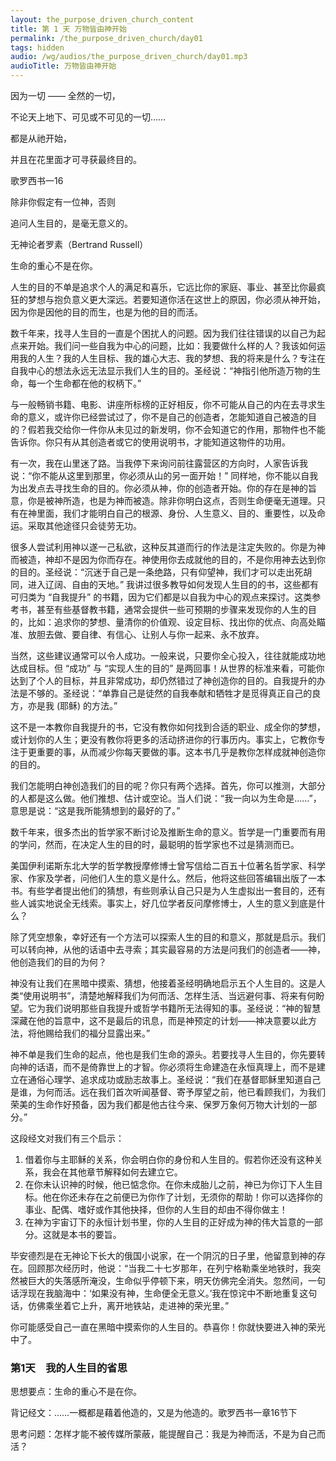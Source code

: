 ```yaml
---
layout: the_purpose_driven_church_content
title: 第 1 天 万物皆由神开始
permalink: /the_purpose_driven_church/day01
tags: hidden
audio: /wg/audios/the_purpose_driven_church/day01.mp3
audioTitle: 万物皆由神开始
---
```


<div class="center fs-18 script">
  <p>因为一切 —— 全然的一切，</P>
  <p>不论天上地下、可见或不可见的一切……</p>
  <p>都是从祂开始，</p>
  <p>并且在花里面才可寻获最终目的。</p>
  <p class="sp-verse">歌罗西书一16</p>
</div>

<div class="center fs-18">
  <p>除非你假定有一位神，否则</P>
  <p>追问人生目的，是毫无意义的。</P>
  <p class="sp-verse">无神论者罗素（Bertrand Russell）</p>
</div>

生命的重心不是在你。

人生的目的不单是追求个人的满足和喜乐，它远比你的家庭、事业、甚至比你最疯狂的梦想与抱负意义更大深远。若要知道你活在这世上的原因，你必须从神开始，因为你是因他的目的而生，也是为他的目的而活。

数千年来，找寻人生目的一直是个困扰人的问题。因为我们往往错误的以自己为起点来开始。我们问一些自我为中心的问题，比如：我要做什么样的人？我该如何运用我的人生？我的人生目标、我的雄心大志、我的梦想、我的将来是什么？专注在自我中心的想法永远无法显示我们人生的目的。圣经说：“神指引他所造万物的生命，每一个生命都在他的权柄下。”

与一般畅销书籍、电影、讲座所标榜的正好相反，你不可能从自己的内在去寻求生命的意义，或许你已经尝试过了，你不是自己的创造者，怎能知道自己被造的目的？假若我交给你一件你从未见过的新发明，你不会知道它的作用，那物件也不能告诉你。你只有从其创造者或它的使用说明书，才能知道这物件的功用。

有一次，我在山里迷了路。当我停下来询问前往露营区的方向时，人家告诉我说：“你不能从这里到那里，你必须从山的另一面开始！” 同样地，你不能以自我为出发点去寻找生命的目的。你必须从神，你的创造者开始。你的存在是神的旨意，你是被神所造，也是为神而被造。除非你明白这点，否则生命便毫无道理。只有在神里面，我们才能明白自己的根源、身份、人生意义、目的、重要性，以及命运。采取其他途径只会徒劳无功。

很多人尝试利用神以遂一己私欲，这种反其道而行的作法是注定失败的。你是为神而被造，神却不是因为你而存在。神使用你去成就他的目的，不是你用神去达到你的目的。圣经说：“沉迷于自己是一条绝路，只有仰望神，我们才可以走出死胡同，进入辽阔、自由的天地。” 我讲过很多教导如何发现人生目的的书，这些都有可归类为 “自我提升” 的书籍，因为它们都是以自我为中心的观点来探讨。这类参考书，甚至有些基督教书籍，通常会提供一些可预期的步骤来发现你的人生的目的，比如：追求你的梦想、量清你的价值观、设定目标、找出你的优点、向高处瞄准、放胆去做、要自律、有信心、让别人与你一起来、永不放弃。

当然，这些建议通常可以令人成功。一般来说，只要你全心投入，往往就能成功地达成目标。但 “成功” 与 “实现人生的目的” 是两回事！从世界的标准来看，可能你达到了个人的目标，并且非常成功，却仍然错过了神创造你的目的。自我提升的办法是不够的。圣经说：“单靠自己是徒然的自我奉献和牺牲才是觅得真正自己的良方，亦是我 (耶稣) 的方法。”

这不是一本教你自我提升的书，它没有教你如何找到合适的职业、成全你的梦想，或计划你的人生；更没有教你将更多的活动挤进你的行事历内。事实上，它教你专注于更重要的事，从而减少你每天要做的事。这本书几乎是教你怎样成就神创造你的目的。

我们怎能明白神创造我们的目的呢？你只有两个选择。首先，你可以推测，大部分的人都是这么做。他们推想、估计或空论。当人们说：“我一向以为生命是……”，意思是说：“这是我所能猜想到的最好的了。”

数千年来，很多杰出的哲学家不断讨论及推断生命的意义。哲学是一门重要而有用的学问，然而，在决定人生的目的时，最聪明的哲学家也不过是猜测而已。

美国伊利诺斯东北大学的哲学教授摩修博士曾写信给二百五十位著名哲学家、科学家、作家及学者，问他们人生的意义是什么。然后，他将这些回答编辑出版了一本书。有些学者提出他们的猜想，有些则承认自己只是为人生虚拟出一套目的，还有些人诚实地说全无线索。事实上，好几位学者反问摩修博士，人生的意义到底是什么？

除了凭空想象，幸好还有一个方法可以探索人生的目的和意义，那就是启示。我们可以转向神，从他的话语中去寻索；其实最容易的方法是问我们的创造者——神，他创造我们的目的为何？

神没有让我们在黑暗中摸索、猜想，他接着圣经明确地启示五个人生目的。这是人类“使用说明书”，清楚地解释我们为何而活、怎样生活、当远避何事、将来有何盼望。它为我们说明那些自我提升或哲学书籍所无法得知的事。圣经说：“神的智慧深藏在他的旨意中，这不是最后的讯息，而是神预定的计划——神决意要以此方法，将他赐给我们的福分显露出来。”

神不单是我们生命的起点，他也是我们生命的源头。若要找寻人生目的，你先要转向神的话语，而不是倚靠世上的才智。你必须将生命建造在永恒真理上，而不是建立在通俗心理学、追求成功或励志故事上。圣经说：“我们在基督耶稣里知道自己是谁，为何而活。远在我们首次听闻基督、寄予厚望之前，他已看顾我们，为我们荣美的生命作好预备，因为我们都是他古往今来、保罗万象何万物大计划的一部分。”

这段经文对我们有三个启示：

1. 借着你与主耶稣的关系，你会明白你的身份和人生目的。假若你还没有这种关系，我会在其他章节解释如何去建立它。
1. 在你未认识神的时候，他已惦念你。在你未成胎儿之前，神已为你订下人生目标。他在你还未存在之前便已为你作了计划，无须你的帮助！你可以选择你的事业、配偶、嗜好或作其他抉择，但你的人生目的却由不得你做主！
1. 在神为宇宙订下的永恒计划书里，你的人生目的正好成为神的伟大旨意的一部分。这就是本书的要旨。

毕安德烈是在无神论下长大的俄国小说家，在一个阴沉的日子里，他留意到神的存在。回顾那次经历时，他说：“当我二十七岁那年，在列宁格勒乘坐地铁时，我突然被巨大的失落感所淹没，生命似乎停顿下来，明天仿佛完全消失。忽然间，一句话浮现在我脑海中：‘如果没有神，生命便全无意义。’我在惊诧中不断地重复这句话，仿佛乘坐着它上升，离开地铁站，走进神的荣光里。”

你可能感受自己一直在黑暗中摸索你的人生目的。恭喜你！你就快要进入神的荣光中了。

### 第1天　我的人生目的省思

思想要点：生命的重心不是在你。

背记经文：……一概都是藉着他造的，又是为他造的。歌罗西书一章16节下

思考问题：怎样才能不被传媒所蒙蔽，能提醒自己：我是为神而活，不是为自己而活？
